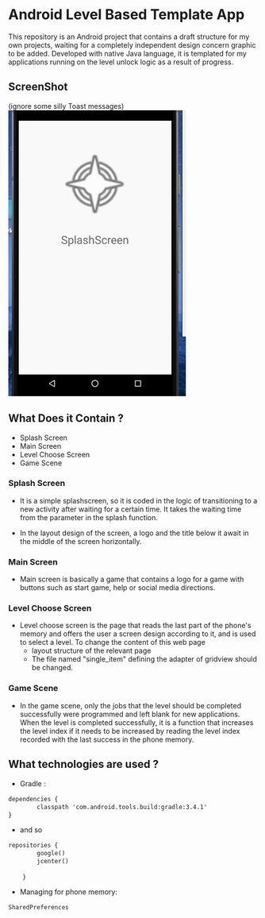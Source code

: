 # Android Level Based Template App
This repository is an Android project that contains a draft structure for my own projects, waiting for a completely independent design concern graphic to be added. Developed with native Java language, it is templated for my applications running on the level unlock logic as a result of progress.

## ScreenShot
(ignore some silly Toast messages)
![Demo](demo/demo.gif)

## What Does it Contain ?
- Splash Screen
- Main Screen
- Level Choose Screen
- Game Scene

### Splash Screen
  - It is a simple splashscreen, so it is coded in the logic of transitioning to a new activity after waiting for a certain time. It takes the waiting time from the parameter in the splash function.

  - In the layout design of the screen, a logo and the title below it await in the middle of the screen horizontally.

### Main Screen
  - Main screen is basically a game that contains a logo for a game with buttons such as start game, help or social media directions.
  
### Level Choose Screen

 - Level choose screen is the page that reads the last part of the phone's memory and offers the user a screen design according to it, and is used to select a level. To change the content of this web page
    - layout structure of the relevant page
    - The file named "single_item" defining the adapter of gridview should be changed.


### Game Scene
 - In the game scene, only the jobs that the level should be completed successfully were programmed and left blank for new applications. When the level is completed successfully, it is a function that increases the level index if it needs to be increased by reading the level index recorded with the last success in the phone memory.
 
## What technologies are used ?
- Gradle : 
```
dependencies {
        classpath 'com.android.tools.build:gradle:3.4.1'
}
```
- and so
```
repositories {
        google()
        jcenter()
        
    }
```

- Managing for phone memory:
```
SharedPreferences
```


